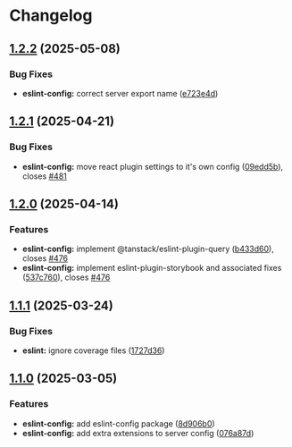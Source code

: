 # Changelog

## [1.2.2](https://github.com/agrc/kitchen-sink/compare/eslint-config-v1.2.1...eslint-config-v1.2.2) (2025-05-08)


### Bug Fixes

* **eslint-config:** correct server export name ([e723e4d](https://github.com/agrc/kitchen-sink/commit/e723e4d103279932f7816492fb2b0b792de73fe6))

## [1.2.1](https://github.com/agrc/kitchen-sink/compare/eslint-config-v1.2.0...eslint-config-v1.2.1) (2025-04-21)


### Bug Fixes

* **eslint-config:** move react plugin settings to it's own config ([09edd5b](https://github.com/agrc/kitchen-sink/commit/09edd5b0e1658c60eaac30e7197c6ddc69e6670b)), closes [#481](https://github.com/agrc/kitchen-sink/issues/481)

## [1.2.0](https://github.com/agrc/kitchen-sink/compare/eslint-config-v1.1.1...eslint-config-v1.2.0) (2025-04-14)


### Features

* **eslint-config:** implement @tanstack/eslint-plugin-query ([b433d60](https://github.com/agrc/kitchen-sink/commit/b433d6031d052e5ab825af36245ee0ea43655c9e)), closes [#476](https://github.com/agrc/kitchen-sink/issues/476)
* **eslint-config:** implement eslint-plugin-storybook and associated fixes ([537c760](https://github.com/agrc/kitchen-sink/commit/537c760daba5dc43dd07ed70688a0f052c6716ad)), closes [#476](https://github.com/agrc/kitchen-sink/issues/476)

## [1.1.1](https://github.com/agrc/kitchen-sink/compare/eslint-config-v1.1.0...eslint-config-v1.1.1) (2025-03-24)


### Bug Fixes

* **eslint:** ignore coverage files ([1727d36](https://github.com/agrc/kitchen-sink/commit/1727d360c3065c1ef22b97ecdb7a091189d7ab4f))

## [1.1.0](https://github.com/agrc/kitchen-sink/compare/eslint-config-v1.0.0...eslint-config-v1.1.0) (2025-03-05)


### Features

* **eslint-config:** add eslint-config package ([8d906b0](https://github.com/agrc/kitchen-sink/commit/8d906b0a1fcd92b84dcda7f1e878c993247cd857))
* **eslint-config:** add extra extensions to server config ([076a87d](https://github.com/agrc/kitchen-sink/commit/076a87d9b8500226b76e3644097c37c80a96cf59))
